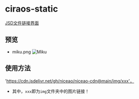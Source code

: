 # ciraos-static

[JSD文件链接界面](https://cdn.jsdelivr.net/ghniceao/niceao-cdn@main/img/)

## 预览

- miku.png
![Miku](https://cdn.jsdelivr.net/gh/ciraos/ciraos-static@main/img/erciyuan/miku1.webp)

## 使用方法

'https://cdn.jsdelivr.net/gh/niceao/niceao-cdn@main/img/xxx'，

- 其中，`xxx`即为`img`文件夹中的图片链接！
